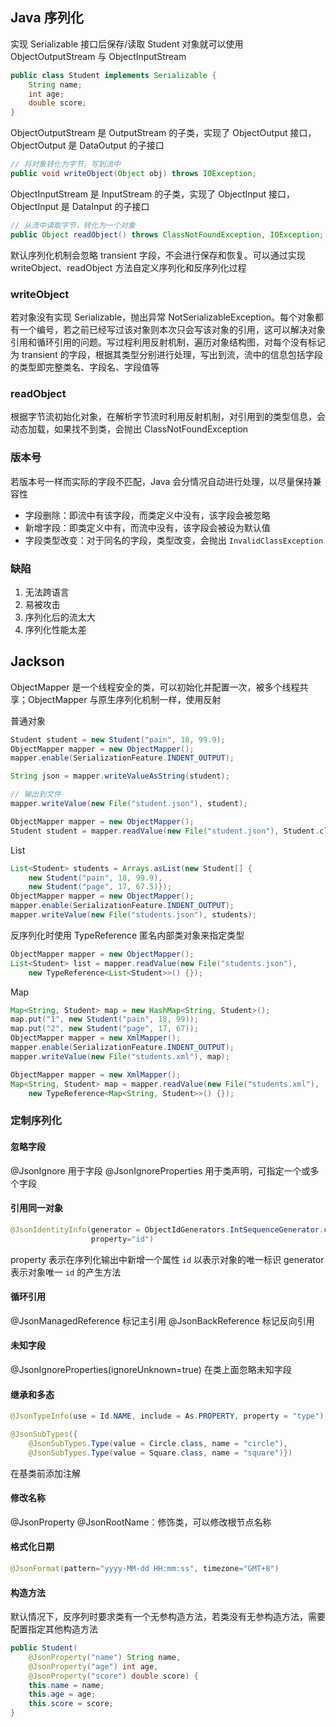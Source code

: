 ## Java 序列化
实现 Serializable 接口后保存/读取 Student 对象就可以使用 ObjectOutputStream 与 ObjectInputStream

```java
public class Student implements Serializable {
    String name;
    int age;
    double score;
}
```

ObjectOutputStream 是 OutputStream 的子类，实现了 ObjectOutput 接口，ObjectOutput 是 DataOutput 的子接口
```java
// 将对象转化为字节，写到流中
public void writeObject(Object obj) throws IOException;
```

ObjectInputStream 是 InputStream 的子类，实现了 ObjectInput 接口，ObjectInput 是 DataInput 的子接口
```java
// 从流中读取字节，转化为一个对象
public Object readObject() throws ClassNotFoundException, IOException;
```

默认序列化机制会忽略 transient 字段，不会进行保存和恢复。可以通过实现 writeObject、readObject 方法自定义序列化和反序列化过程

### writeObject
若对象没有实现 Serializable，抛出异常 NotSerializableException。每个对象都有一个编号，若之前已经写过该对象则本次只会写该对象的引用，这可以解决对象引用和循环引用的问题。写过程利用反射机制，遍历对象结构图，对每个没有标记为 transient 的字段，根据其类型分别进行处理，写出到流，流中的信息包括字段的类型即完整类名、字段名、字段值等

### readObject
根据字节流初始化对象，在解析字节流时利用反射机制，对引用到的类型信息，会动态加载，如果找不到类，会抛出 ClassNotFoundException

### 版本号
若版本号一样而实际的字段不匹配，Java 会分情况自动进行处理，以尽量保持兼容性
- 字段删除：即流中有该字段，而类定义中没有，该字段会被忽略
- 新增字段：即类定义中有，而流中没有，该字段会被设为默认值
- 字段类型改变：对于同名的字段，类型改变，会抛出 `InvalidClassException`

### 缺陷
1. 无法跨语言
2. 易被攻击
3. 序列化后的流太大
4. 序列化性能太差


## Jackson
ObjectMapper 是一个线程安全的类，可以初始化并配置一次，被多个线程共享；ObjectMapper 与原生序列化机制一样，使用反射

普通对象
```java
Student student = new Student("pain", 18, 99.9);
ObjectMapper mapper = new ObjectMapper();
mapper.enable(SerializationFeature.INDENT_OUTPUT);

String json = mapper.writeValueAsString(student);

// 输出到文件
mapper.writeValue(new File("student.json"), student);
```
```java
ObjectMapper mapper = new ObjectMapper();
Student student = mapper.readValue(new File("student.json"), Student.class);
```

List
```java
List<Student> students = Arrays.asList(new Student[] {
    new Student("pain", 18, 99.9),
    new Student("page", 17, 67.5)});
ObjectMapper mapper = new ObjectMapper();
mapper.enable(SerializationFeature.INDENT_OUTPUT);
mapper.writeValue(new File("students.json"), students);
```
反序列化时使用 TypeReference 匿名内部类对象来指定类型
```java
ObjectMapper mapper = new ObjectMapper();
List<Student> list = mapper.readValue(new File("students.json"),
    new TypeReference<List<Student>>() {});
```

Map
```java
Map<String, Student> map = new HashMap<String, Student>();
map.put("1", new Student("pain", 18, 99));
map.put("2", new Student("page", 17, 67));
ObjectMapper mapper = new XmlMapper();
mapper.enable(SerializationFeature.INDENT_OUTPUT);
mapper.writeValue(new File("students.xml"), map);
```

```java
ObjectMapper mapper = new XmlMapper();
Map<String, Student> map = mapper.readValue(new File("students.xml"),
    new TypeReference<Map<String, Student>>() {});
```


### 定制序列化
#### 忽略字段
@JsonIgnore 用于字段
@JsonIgnoreProperties 用于类声明，可指定一个或多个字段

#### 引用同一对象
```java
@JsonIdentityInfo(generator = ObjectIdGenerators.IntSequenceGenerator.class,
                  property="id")
```
property 表示在序列化输出中新增一个属性 `id` 以表示对象的唯一标识
generator 表示对象唯一 `id` 的产生方法

#### 循环引用
@JsonManagedReference 标记主引用
@JsonBackReference 标记反向引用

#### 未知字段
@JsonIgnoreProperties(ignoreUnknown=true) 在类上面忽略未知字段

#### 继承和多态
```java
@JsonTypeInfo(use = Id.NAME, include = As.PROPERTY, property = "type")
```

```java
@JsonSubTypes({ 
    @JsonSubTypes.Type(value = Circle.class, name = "circle"),
    @JsonSubTypes.Type(value = Square.class, name = "square")})
```

在基类前添加注解

#### 修改名称
@JsonProperty
@JsonRootName：修饰类，可以修改根节点名称

#### 格式化日期
```java
@JsonFormat(pattern="yyyy-MM-dd HH:mm:ss", timezone="GMT+8")
```

#### 构造方法
默认情况下，反序列时要求类有一个无参构造方法，若类没有无参构造方法，需要配置指定其他构造方法

```java
public Student(
    @JsonProperty("name") String name, 
    @JsonProperty("age") int age, 
    @JsonProperty("score") double score) {
    this.name = name;
    this.age = age;
    this.score = score;
}
```